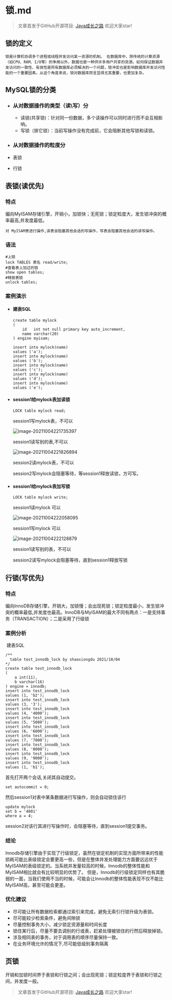 # 锁.md

> 文章首发于GitHub开源项目: [Java成长之路](https://github.com/shaoxiongdu/java-notes) 欢迎大家star!

## 锁的定义

 	锁是计算机协调多个进程或线程并发访问某一资源的机制。 在数据库中，除传统的计算资源（如CPU、RAM、I/O等）的争用以外，数据也是一种供许多用户共享的资源。如何保证数据并发访问的一致性、有效性是所有数据库必须解决的一个问题，锁冲突也是影响数据库并发访问性能的一个重要因素。从这个角度来说，锁对数据库而言显得尤其重要，也更加复杂。

## MySQL锁的分类

- ### 从对数据操作的类型（读\写）分

    - 读锁(共享锁)：针对同一份数据，多个读操作可以同时进行而不会互相影响。
    - 写锁（排它锁）：当前写操作没有完成前，它会阻断其他写锁和读锁。

- ### 从对数据操作的粒度分

- 表锁
- 行锁

## 表锁(读优先)

### 特点

​ 偏向MyISAM存储引擎，开销小，加锁快；无死锁；锁定粒度大，发生锁冲突的概率最高,并发度最低。

​            `对 MyISAM表进行操作,读表会阻塞其他会话的写操作，写表会阻塞其他会话的读写操作。`

### 语法

```mysql
#上锁
lock TABLES 表名 read/write;
#查看表上加过的锁  
show open tables;
#释放表锁
unlock tables;
```

### 案例演示

- #### 建表SQL

  ```MYSQL
  create table mylock
  (
      id   int not null primary key auto_increment,
      name varchar(20)
  ) engine myisam;
  
  insert into mylock(name)
  values ('a');
  insert into mylock(name)
  values ('b');
  insert into mylock(name)
  values ('c');
  insert into mylock(name)
  values ('d');
  insert into mylock(name)
  values ('e');
  ```

- #### session1给mylock表加读锁

  ```mysql
  LOCK table mylock read;
  ```

  session1写mylock表，不可以

  ![image-20211004221735397](https://gitee.com/ShaoxiongDu/imageBed/raw/master/image-20211004221735397.png)

  session1读写别的表,不可以

  ![image-20211004221826894](https://gitee.com/ShaoxiongDu/imageBed/raw/master/image-20211004221826894.png)

  session2读mylock表，不可以

  session2写mylock会阻塞等待，等session1释放读锁，方可写。

- #### session1给mylock表加写锁

  ```mysql
  LOCK table mylock write;
  ```

  session1读mylock 可以

  ![image-20211004222058095](https://gitee.com/ShaoxiongDu/imageBed/raw/master/image-20211004222058095.png)

  session1写mylock 可以

  ![image-20211004222128879](https://gitee.com/ShaoxiongDu/imageBed/raw/master/image-20211004222128879.png)

  session1读写别的表，不可以

  session2读写mylock会阻塞等待，直到session1释放写锁

## 行锁(写优先)

### 特点

​ 偏向InnoDB存储引擎，开销大，加锁慢；会出现死锁；锁定粒度最小，发生锁冲突的概率最低,并发度也最高。 ​ InnoDB与MyISAM的最大不同有两点：一是支持事务（TRANSACTION）；二是采用了行级锁

### 案例分析

​ 建表SQL

```mysql
/**
  table test_innodb_lock by shaoxiongdu 2021/10/04
*/
create table test_innodb_lock
(
    a int(11),
    b varchar(16)
) engine = innodb;
insert into test_innodb_lock
values (1, 'b2');
insert into test_innodb_lock
values (3, '3');
insert into test_innodb_lock
values (4, '4000');
insert into test_innodb_lock
values (5, '5000');
insert into test_innodb_lock
values (6, '6000');
insert into test_innodb_lock
values (7, '7000');
insert into test_innodb_lock
values (8, '8000');
insert into test_innodb_lock
values (9, '9000');
insert into test_innodb_lock
values (1, 'b1');
```

首先打开两个会话,关闭其自动提交。

```mysql
set autocommit = 0;
```

然后session1对表中某条数据进行写操作，则会自动锁住该行

```mysql
update mylock
set b = '4001'
where a = 4;
```

session2对该行其进行写操作时，会阻塞等待，直到session1提交事务。

### 结论

Innodb存储引擎由于实现了行级锁定，虽然在锁定机制的实现方面所带来的性能损耗可能比表级锁定会要更高一些，但是在整体并发处理能力方面要远远优于MyISAM的表级锁定的。当系统并发量较高的时候，Innodb的整体性能和MyISAM相比就会有比较明显的优势了。
但是，Innodb的行级锁定同样也有其脆弱的一面，当我们使用不当的时候，可能会让Innodb的整体性能表现不仅不能比MyISAM高，甚至可能会更差。

### 优化建议

- 尽可能让所有数据检索都通过索引来完成，避免无索引行锁升级为表锁。
- 尽可能较少检索条件，避免间隙锁
- 尽量控制事务大小，减少锁定资源量和时间长度
- 锁住某行后，尽量不要去调别的行或表，赶紧处理被锁住的行然后释放掉锁。
- 涉及相同表的事务，对于调用表的顺序尽量保持一致。
- 在业务环境允许的情况下,尽可能低级别事务隔离

## 页锁

开销和加锁时间界于表锁和行锁之间；会出现死锁；锁定粒度界于表锁和行锁之间，并发度一般。


> 文章首发于GitHub开源项目: [Java成长之路](https://github.com/shaoxiongdu/java-notes) 欢迎大家star!